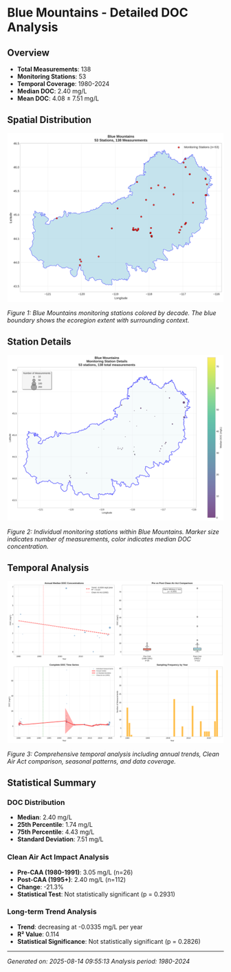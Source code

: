 # Blue Mountains - Detailed DOC Analysis

## Overview
- **Total Measurements**: 138
- **Monitoring Stations**: 53
- **Temporal Coverage**: 1980-2024
- **Median DOC**: 2.40 mg/L
- **Mean DOC**: 4.08 ± 7.51 mg/L

## Spatial Distribution

![Ecoregion Overview](Blue_Mountains_overview_map.png)

*Figure 1: Blue Mountains monitoring stations colored by decade. The blue boundary shows the ecoregion extent with surrounding context.*

## Station Details

![Station Details](Blue_Mountains_stations.png)

*Figure 2: Individual monitoring stations within Blue Mountains. Marker size indicates number of measurements, color indicates median DOC concentration.*

## Temporal Analysis

![Time Series Analysis](Blue_Mountains_timeseries.png)

*Figure 3: Comprehensive temporal analysis including annual trends, Clean Air Act comparison, seasonal patterns, and data coverage.*

## Statistical Summary

### DOC Distribution
- **Median**: 2.40 mg/L
- **25th Percentile**: 1.74 mg/L  
- **75th Percentile**: 4.43 mg/L
- **Standard Deviation**: 7.51 mg/L

### Clean Air Act Impact Analysis

- **Pre-CAA (1980-1991)**: 3.05 mg/L (n=26)
- **Post-CAA (1995+)**: 2.40 mg/L (n=112)
- **Change**: -21.3%
- **Statistical Test**: Not statistically significant (p = 0.2931)

### Long-term Trend Analysis

- **Trend**: decreasing at -0.0335 mg/L per year
- **R² Value**: 0.114
- **Statistical Significance**: Not statistically significant (p = 0.2826)


---
*Generated on: 2025-08-14 09:55:13*
*Analysis period: 1980-2024*
